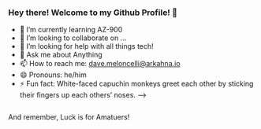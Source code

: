 ### Hey there! Welcome to my Github Profile! 👋

- 🌱 I’m currently learning AZ-900
- 👯 I’m looking to collaborate on ...
- 🤔 I’m looking for help with all things tech!
- 💬 Ask me about Anything
- 📫 How to reach me: dave.meloncelli@arkahna.io  
- 😄 Pronouns: he/him
- ⚡ Fun fact: White-faced capuchin monkeys greet each other by sticking their fingers up each others’ noses.
-->
<p><img src="https://media2.giphy.com/media/3oriNPdeu2W1aelciY/giphy.gif" alt="" /></p>

And remember, Luck is for Amatuers!
